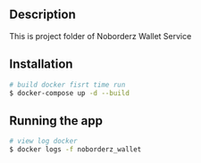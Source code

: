 ## Description

This is project folder of Noborderz Wallet Service

## Installation

```bash
# build docker fisrt time run
$ docker-compose up -d --build

```

## Running the app

```bash
# view log docker
$ docker logs -f noborderz_wallet

```
